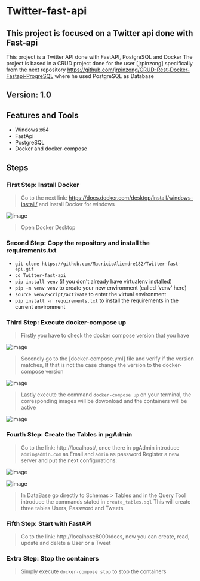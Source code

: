 # Twitter-fast-api
## This project is focused on a Twitter api done with Fast-api

This project is a Twitter API done with FastAPI, PostgreSQL and Docker
The project is based in a CRUD project done for the user [jrpinzong] specifically from the next repository https://github.com/jrpinzong/CRUD-Rest-Docker-Fastapi-ProgreSQL where he used PostgreSQL as Database

## Version: 1.0
## Features and Tools
- Windows x64
- FastApi
- PostgreSQL
- Docker and docker-compose

## Steps
### FIrst Step: Install Docker
> Go to the next link: https://docs.docker.com/desktop/install/windows-install/ and install Docker for windows

![image](https://user-images.githubusercontent.com/86843637/208322964-ba2a4134-e02a-462c-be26-5408523e8b54.png)

> Open Docker Desktop

### Second Step: Copy the repository and install the requirements.txt
- `git clone https://github.com/MauricioAliendre182/Twitter-fast-api.git`
- `cd Twitter-fast-api`
- `pip install venv` (if you don't already have virtualenv installed)
- `pip -m venv venv` to create your new environment (called 'venv' here)
- `source venv/Script/activate` to enter the virtual environment
- `pip install -r requirements.txt` to install the requirements in the current environment

### Third Step: Execute docker-compose up
> Firstly you have to check the docker compose version that you have

![image](https://user-images.githubusercontent.com/86843637/208323872-d7946d27-9505-4603-94cd-983c1c66b44a.png)

> Secondly go to the [docker-compose.yml] file and verify if the version matches, If that is not the case change the version to the docker-compose version

![image](https://user-images.githubusercontent.com/86843637/208324014-22ee7792-0c02-4099-8149-8c50c112e0ab.png)

> Lastly execute the command `docker-compose up` on your terminal, the corresponding images will be dowonload and the containers will be active

![image](https://user-images.githubusercontent.com/86843637/208324554-5a221b3d-ddd7-4ec9-becc-32199d5cbcb9.png)

### Fourth Step: Create the Tables in pgAdmin
> Go to the link: http://localhost/, once there in pgAdmin introduce `admin@admin.com` as Email and `admin` as password
> Register a new server and put the next configurations:

![image](https://user-images.githubusercontent.com/86843637/208324315-b9069136-bfc4-45cb-a371-7edb76bc5628.png)

![image](https://user-images.githubusercontent.com/86843637/208324323-9f26eec0-4052-41ad-b2c7-d03e87368a00.png)

> In DataBase go directly to Schemas > Tables and in the Query Tool introduce the commands stated in `create_tables.sql`
> This will create three tables Users, Password and Tweets

### Fifth Step: Start with FastAPI
> Go to the link: http://localhost:8000/docs, now you can create, read, update and delete a User or a Tweet

### Extra Step: Stop the containers
> Simply execute `docker-compose stop` to stop the containers